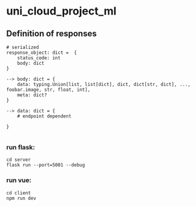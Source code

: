 # uni_cloud_project_ml

## Definition of responses
```
# serialized
response_object: dict =  {
    status_code: int
    body: dict
}

--> body: dict = {
    data: typing.Union[list, list[dict], dict, dict[str, dict], ..., foobar.image, str, float, int],
    meta: dict?
}

--> data: dict = {
    # endpoint dependent

}


```



### run flask:

```
cd server
flask run --port=5001 --debug
```

### run vue:

```
cd client
npm run dev
```